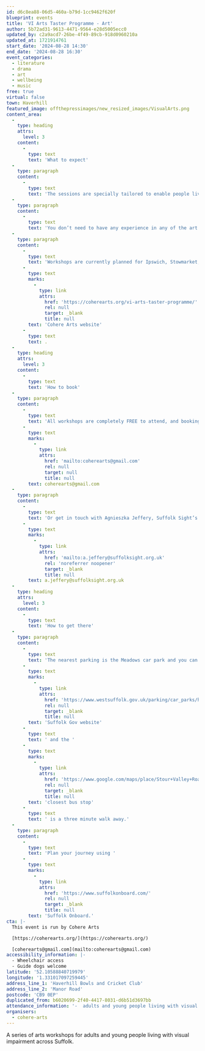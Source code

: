```yaml
---
id: d6c8ea88-06d5-460a-b79d-1cc9462f620f
blueprint: events
title: 'VI Arts Taster Programme - Art'
author: 5b72ad31-9613-4471-9564-e28d5005ecc0
updated_by: c2a9acd7-26be-4f49-89cb-918d0960210a
updated_at: 1721914761
start_date: '2024-08-28 14:30'
end_date: '2024-08-28 16:30'
event_categories:
  - literature
  - drama
  - art
  - wellbeing
  - music
free: true
virtual: false
town: Haverhill
featured_image: offthepressimages/new_resized_images/VisualArts.png
content_area:
  -
    type: heading
    attrs:
      level: 3
    content:
      -
        type: text
        text: 'What to expect'
  -
    type: paragraph
    content:
      -
        type: text
        text: 'The sessions are specially tailored to enable people living with sight loss and their companions to try their hand at drama, art, singing and seated yoga. All workshops are supported by trained Suffolk Sight volunteers.'
  -
    type: paragraph
    content:
      -
        type: text
        text: 'You don’t need to have any experience in any of the art forms, and all activities are optional. There will be time afterwards to enjoy social time with complimentary refreshments. Guide dogs are very welcome.'
  -
    type: paragraph
    content:
      -
        type: text
        text: 'Workshops are currently planned for Ipswich, Stowmarket, Hadleigh, Mildenhall and Bury St Edmunds, with more dates and locations to follow soon. Full details of the programme so far can be found on the '
      -
        type: text
        marks:
          -
            type: link
            attrs:
              href: 'https://coherearts.org/vi-arts-taster-programme/'
              rel: null
              target: _blank
              title: null
        text: 'Cohere Arts website'
      -
        type: text
        text: .
  -
    type: heading
    attrs:
      level: 3
    content:
      -
        type: text
        text: 'How to book'
  -
    type: paragraph
    content:
      -
        type: text
        text: 'All workshops are completely FREE to attend, and booking is not required but if you would like to find out more, please email us at '
      -
        type: text
        marks:
          -
            type: link
            attrs:
              href: 'mailto:coherearts@gmail.com'
              rel: null
              target: null
              title: null
        text: coherearts@gmail.com
  -
    type: paragraph
    content:
      -
        type: text
        text: 'Or get in touch with Agnieszka Jeffery, Suffolk Sight’s Social Club and Volunteer Co-ordinator by emailing '
      -
        type: text
        marks:
          -
            type: link
            attrs:
              href: 'mailto:a.jeffery@suffolksight.org.uk'
              rel: 'noreferrer noopener'
              target: _blank
              title: null
        text: a.jeffery@suffolksight.org.uk
  -
    type: heading
    attrs:
      level: 3
    content:
      -
        type: text
        text: 'How to get there'
  -
    type: paragraph
    content:
      -
        type: text
        text: 'The nearest parking is the Meadows car park and you can find details on the '
      -
        type: text
        marks:
          -
            type: link
            attrs:
              href: 'https://www.westsuffolk.gov.uk/parking/car_parks/haverhill-car-parks.cfm'
              rel: null
              target: _blank
              title: null
        text: 'Suffolk Gov website'
      -
        type: text
        text: ' and the '
      -
        type: text
        marks:
          -
            type: link
            attrs:
              href: 'https://www.google.com/maps/place/Stour+Valley+Road/@52.0788864,0.4443564,17z/data=!4m23!1m16!4m15!1m6!1m2!1s0x47d85eedcfeaaaab:0x6e35891df546047c!2sHaverhill+Bowls+Club,+Manor+Rd,+Haverhill+CB9+0EP!2m2!1d0.4473716!2d52.0796009!1m6!1m2!1s0x47d85eee6f415147:0x8f1a0c55c0e2249e!2sStour+Valley+Road,+Haverhill+CB9+8QN!2m2!1d0.447074!2d52.078049!3e2!3m5!1s0x47d85eee6f415147:0x8f1a0c55c0e2249e!8m2!3d52.078049!4d0.447074!16s%2Fg%2F11mr2y4r3k?entry=ttu'
              rel: null
              target: _blank
              title: null
        text: 'closest bus stop'
      -
        type: text
        text: ' is a three minute walk away.'
  -
    type: paragraph
    content:
      -
        type: text
        text: 'Plan your journey using '
      -
        type: text
        marks:
          -
            type: link
            attrs:
              href: 'https://www.suffolkonboard.com/'
              rel: null
              target: _blank
              title: null
        text: 'Suffolk Onboard.'
cta: |-
  This event is run by Cohere Arts

  [https://coherearts.org/](https://coherearts.org/)

  [coherearts@gmail.com](mailto:coherearts@gmail.com)
accessibility_information: |-
  - Wheelchair access
  - Guide dogs welcome
latitude: '52.10588840719979'
longitude: '1.331017097259445'
address_line_1: 'Haverhill Bowls and Cricket Club'
address_line_2: 'Manor Road'
postcode: 'CB9 0EP'
duplicated_from: b6020699-2f40-4417-8031-d6b51d3697bb
attendance_information: '-  adults and young people living with visual impairment'
organisers:
  - cohere-arts
---
```

A series of arts workshops for adults and young people living with visual impairment across Suffolk.